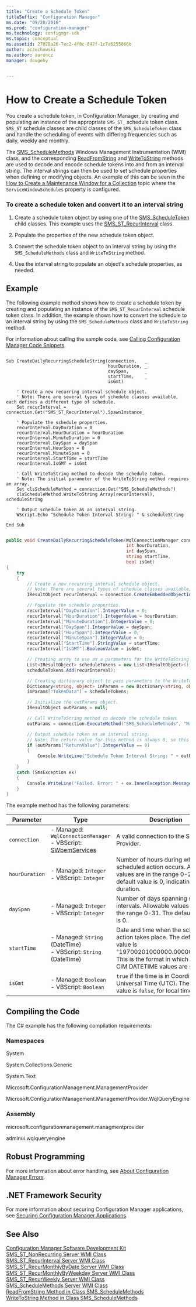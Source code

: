 ```yaml
---
title: "Create a Schedule Token"
titleSuffix: "Configuration Manager"
ms.date: "09/20/2016"
ms.prod: "configuration-manager"
ms.technology: configmgr-sdk
ms.topic: conceptual
ms.assetid: 27028a26-7ec2-4f0c-842f-1c7a6255066b
author: aczechowski
ms.author: aaroncz
manager: dougeby


---
```

# How to Create a Schedule Token
You create a schedule token, in Configuration Manager, by creating and populating an instance of the appropriate `SMS_ST_` schedule token class. `SMS_ST` schedule classes are child classes of the `SMS_ScheduleToken` class and handle the scheduling of events with differing frequencies such as daily, weekly and monthly.  

 The [SMS_ScheduleMethods](../../../develop/reference/core/servers/configure/sms_schedulemethods-server-wmi-class.md) Windows Management Instrumentation (WMI) class, and the corresponding [ReadFromString](../../../develop/reference/core/servers/configure/readfromstring-method-in-class-sms_schedulemethods.md) and [WriteToString](../../../develop/reference/core/servers/configure/writetostring-method-in-class-sms_schedulemethods.md) methods are used to decode and encode schedule tokens into and from an interval string. The interval strings can then be used to set schedule properties when defining or modifying objects. An example of this can be seen in the [How to Create a Maintenance Window for a Collection](../../../develop/core/servers/configure/how-to-create-a-maintenance-window-for-a-collection.md) topic where the `ServiceWindowSchedules` property is configured.  

### To create a schedule token and convert it to an interval string  

1.  Create a schedule token object by using one of the [SMS_ScheduleToken](../../../develop/reference/core/servers/configure/sms_scheduletoken-server-wmi-class.md) child classes. This example uses the [SMS_ST_RecurInterval](../../../develop/reference/core/servers/configure/sms_st_recurinterval-server-wmi-class.md) class.  

2.  Populate the properties of the new schedule token object.  

3.  Convert the schedule token object to an interval string by using the `SMS_ScheduleMethods` class and `WriteToString` method.  

4.  Use the interval string to populate an object's schedule properties, as needed.  

## Example  
 The following example method shows how to create a schedule token by creating and populating an instance of the `SMS_ST_RecurInterval` schedule token class. In addition, the example shows how to convert the schedule to an interval string by using the `SMS_ScheduleMethods` class and `WriteToString` method.  

 For information about calling the sample code, see [Calling Configuration Manager Code Snippets](../../../develop/core/understand/calling-code-snippets.md).  

```vbs  

Sub CreateDailyRecurringScheduleString(connection,   _  
                                       hourDuration, _  
                                       daySpan,      _   
                                       startTime,    _  
                                       isGmt)  

    ' Create a new recurring interval schedule object.  
    ' Note: There are several types of schedule classes available, each defines a different type of schedule.  
    Set recurInterval = connection.Get("SMS_ST_RecurInterval").SpawnInstance_  

    ' Populate the schedule properties.  
    recurInterval.DayDuration = 0  
    recurInterval.HourDuration = hourDuration  
    recurInterval.MinuteDuration = 0  
    recurInterval.DaySpan = daySpan  
    recurInterval.HourSpan = 0  
    recurInterval.MinuteSpan = 0  
    recurInterval.StartTime = startTime  
    recurInterval.IsGMT = isGmt  

    ' Call WriteToString method to decode the schedule token.  
    ' Note: The initial parameter of the WriteToString method requires an array.   
    Set clsScheduleMethod = connection.Get("SMS_ScheduleMethods")  
    clsScheduleMethod.WriteToString Array(recurInterval), scheduleString  

    ' Output schedule token as an interval string.  
    WScript.Echo "Schedule Token Interval String: " & scheduleString  

End Sub  
```  

```c#  

public void CreateDailyRecurringScheduleToken(WqlConnectionManager connection,  
                                              int hourDuration,   
                                              int daySpan,  
                                              string startTime,  
                                              bool isGmt)    
{  
    try  
    {                  
        // Create a new recurring interval schedule object.  
        // Note: There are several types of schedule classes available, each defines a different type of schedule.  
        IResultObject recurInterval = connection.CreateEmbeddedObjectInstance("SMS_ST_RecurInterval");  

        // Populate the schedule properties.  
        recurInterval["DayDuration"].IntegerValue = 0;  
        recurInterval["HourDuration"].IntegerValue = hourDuration;  
        recurInterval["MinuteDuration"].IntegerValue = 0;  
        recurInterval["DaySpan"].IntegerValue = daySpan;  
        recurInterval["HourSpan"].IntegerValue = 0;  
        recurInterval["MinuteSpan"].IntegerValue = 0;  
        recurInterval["StartTime"].StringValue = startTime;         
        recurInterval["IsGMT"].BooleanValue = isGmt;  

        // Creating array to use as a parameters for the WriteToString method.  
        List<IResultObject> scheduleTokens = new List<IResultObject>();  
        scheduleTokens.Add(recurInterval);  

        // Creating dictionary object to pass parameters to the WriteToString method.  
        Dictionary<string, object> inParams = new Dictionary<string, object>();  
        inParams["TokenData"] = scheduleTokens;  

        // Initialize the outParams object.  
        IResultObject outParams = null;  

        // Call WriteToString method to decode the schedule token.  
        outParams = connection.ExecuteMethod("SMS_ScheduleMethods", "WriteToString", inParams);  

        // Output schedule token as an interval string.  
        // Note: The return value for this method is always 0, so this check is just best practice.  
        if (outParams["ReturnValue"].IntegerValue == 0)  
        {  
            Console.WriteLine("Schedule Token Interval String: " + outParams["StringData"].StringValue);  
        }  
    }  
    catch (SmsException ex)  
    {  
        Console.WriteLine("Failed. Error: " + ex.InnerException.Message);  
    }  
}  

```  

 The example method has the following parameters:  

| Parameter | Type | Description |
| --------- | ---- | ----------- |
|`connection`|-   Managed: `WqlConnectionManager`<br />-   VBScript: [SWbemServices](https://docs.microsoft.com/windows/win32/wmisdk/swbemservices)|A valid connection to the SMS Provider.|  
|`hourDuration`|-   Managed: `Integer`<br />-   VBScript: `Integer`|Number of hours during which the scheduled action occurs. Allowable values are in the range 0-23. The default value is 0, indicating no duration.|  
|`daySpan`|-   Managed: `Integer`<br />-   VBScript: `Integer`|Number of days spanning schedule intervals. Allowable values are in the range 0-31. The default value is 0.|  
|`startTime`|-   Managed: `String` (DateTime)<br />-   VBScript: `String` (DateTime)|Date and time when the scheduled action takes place. The default value is "19700201000000.000000+***". This is the format in which (WMI) CIM DATETIME values are stored.|  
|`isGmt`|-   Managed: `Boolean`<br />-   VBScript: `Boolean`|`true` if the time is in Coordinated Universal Time (UTC). The default value is `false`, for local time.|  

## Compiling the Code  
 The C# example has the following compilation requirements:  

### Namespaces  
 System  

 System.Collections.Generic  

 System.Text  

 Microsoft.ConfigurationManagement.ManagementProvider  

 Microsoft.ConfigurationManagement.ManagementProvider.WqlQueryEngine  

### Assembly  
 microsoft.configurationmanagement.managmentprovider  

 adminui.wqlqueryengine  

## Robust Programming  
 For more information about error handling, see [About Configuration Manager Errors](../../../develop/core/understand/about-configuration-manager-errors.md).  

## .NET Framework Security  
 For more information about securing Configuration Manager applications, see [Securing Configuration Manager Applications](../../../develop/core/understand/securing-configuration-manager-applications.md).  

## See Also  
 [Configuration Manager Software Development Kit](../../../develop/core/misc/system-center-configuration-manager-sdk.md)   
 [SMS_ST_NonRecurring Server WMI Class](../../../develop/reference/core/servers/configure/sms_st_nonrecurring-server-wmi-class.md)   
 [SMS_ST_RecurInterval Server WMI Class](../../../develop/reference/core/servers/configure/sms_st_recurinterval-server-wmi-class.md)   
 [SMS_ST_RecurMonthlyByDate Server WMI Class](../../../develop/reference/core/servers/configure/sms_st_recurmonthlybydate-server-wmi-class.md)   
 [SMS_ST_RecurMonthlyByWeekday Server WMI Class](../../../develop/reference/core/servers/configure/sms_st_recurmonthlybyweekday-server-wmi-class.md)   
 [SMS_ST_RecurWeekly Server WMI Class](../../../develop/reference/core/servers/configure/sms_st_recurweekly-server-wmi-class.md)   
 [SMS_ScheduleMethods Server WMI Class](../../../develop/reference/core/servers/configure/sms_schedulemethods-server-wmi-class.md)   
 [ReadFromString Method in Class SMS_ScheduleMethods](../../../develop/reference/core/servers/configure/readfromstring-method-in-class-sms_schedulemethods.md)   
 [WriteToString Method in Class SMS_ScheduleMethods](../../../develop/reference/core/servers/configure/writetostring-method-in-class-sms_schedulemethods.md)
